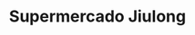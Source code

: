 ---
title: "Supermercado Jiulong"
url: /santa-coloma-de-gramenet/supermercado-jiulong/
shop: supermercado
---